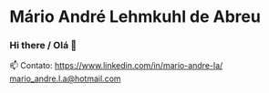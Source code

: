 # Mário André Lehmkuhl de Abreu

### Hi there / Olá 👋

📫 Contato: https://www.linkedin.com/in/mario-andre-la/ mario_andre.l.a@hotmail.com

<!--
**marioandre01/marioandre01** is a ✨ _special_ ✨ repository because its `README.md` (this file) appears on your GitHub profile.

Here are some ideas to get you started:

- 🔭 I’m currently working on ...
- 🌱 I’m currently learning ...
- 👯 I’m looking to collaborate on ...
- 🤔 I’m looking for help with ...
- 💬 Ask me about ...
- 📫 How to reach me: ...
- 😄 Pronouns: ...
- ⚡ Fun fact: ...
- 🎓
-->
